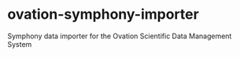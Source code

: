 ovation-symphony-importer
=========================

Symphony data importer for the Ovation Scientific Data Management System
